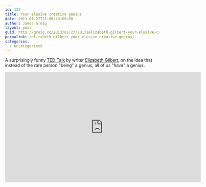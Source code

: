 ```yaml
---
id: 122
title: Your elusive creative genius
date: 2013-01-27T21:00:43+00:00
author: James Greig
layout: post
guid: http://greig.cc/2013/01/27/20131elizabeth-gilbert-your-elusive-creative-genius/
permalink: /elizabeth-gilbert-your-elusive-creative-genius/
categories:
  - Uncategorised
---
```

<p>A&nbsp;surprisingly&nbsp;funny <a href="http://www.ted.com/talks">TED Talk</a> by writer <a href="http://www.elizabethgilbert.com/">Elizabeth Gilbert</a>, on the idea that instead of the rare person "being" a genius, all of us "have" a genius.</p>
 
   <iframe width="640" height="360" src="http://www.youtube.com/embed/86x-u-tz0MA?feature=oembed&amp;wmode=opaque&amp;enablejsapi=1" frameborder="0" allowfullscreen=""></iframe>